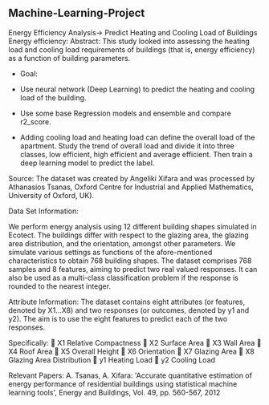 ## Machine-Learning-Project
Energy Efficiency Analysis-> Predict Heating and Cooling Load of Buildings              
Energy efficiency:
Abstract: 
This study looked into assessing the heating load and cooling load requirements of buildings (that is, energy efficiency) as a function of building parameters.

- Goal: 

- Use neural network (Deep Learning) to predict the heating and cooling load of the building. 
- Use some base Regression models and ensemble and compare r2_score. 
- Adding cooling load and heating load can define the overall load of the apartment. Study the trend of overall load and divide it into three classes, low efficient, high efficient and average efficient. Then train a deep learning model to predict the label. 
 
Source:
The dataset was created by Angeliki Xifara and was processed by Athanasios Tsanas, Oxford Centre for Industrial and Applied Mathematics, University of Oxford, UK).

Data Set Information:

We perform energy analysis using 12 different building shapes simulated in Ecotect. The buildings differ with respect to the glazing area, the glazing area distribution, and the orientation, amongst other parameters. We simulate various settings as functions of the afore-mentioned characteristics to obtain 768 building shapes. The dataset comprises 768 samples and 8 features, aiming to predict two real valued responses. It can also be used as a multi-class classification problem if the response is rounded to the nearest integer.

Attribute Information:
The dataset contains eight attributes (or features, denoted by X1...X8) and two responses (or outcomes, denoted by y1 and y2). The aim is to use the eight features to predict each of the two responses. 

Specifically: 
	X1	Relative Compactness 
	X2	Surface Area 
	X3	Wall Area 
	X4	Roof Area 
	X5	Overall Height 
	X6	Orientation 
	X7	Glazing Area 
	X8	Glazing Area Distribution 
	y1	Heating Load 
	y2	Cooling Load

Relevant Papers:
A. Tsanas, A. Xifara: 'Accurate quantitative estimation of energy performance of residential buildings using statistical machine learning tools', Energy and Buildings, Vol. 49, pp. 560-567, 2012
